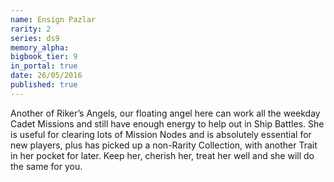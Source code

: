 ```yaml
---
name: Ensign Pazlar
rarity: 2
series: ds9
memory_alpha:
bigbook_tier: 9
in_portal: true
date: 26/05/2016
published: true
---
```


Another of Riker’s Angels, our floating angel here can work all the weekday Cadet Missions and still have enough energy to help out in Ship Battles. She is useful for clearing lots of Mission Nodes and is absolutely essential for new players, plus has picked up a non-Rarity Collection, with another Trait in her pocket for later. Keep her, cherish her, treat her well and she will do the same for you.
